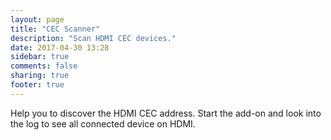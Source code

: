 ```yaml
---
layout: page
title: "CEC Scanner"
description: "Scan HDMI CEC devices."
date: 2017-04-30 13:28
sidebar: true
comments: false
sharing: true
footer: true
---
```


Help you to discover the HDMI CEC address. Start the add-on and look into the log to see all connected device on HDMI.
